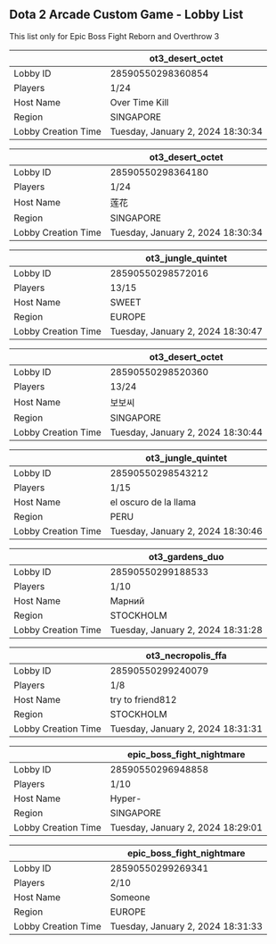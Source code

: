 ## Dota 2 Arcade Custom Game - Lobby List

This list only for Epic Boss Fight Reborn and Overthrow 3

|  | ot3_desert_octet |
| ------ | ------ |
| Lobby ID | 28590550298360854 |
| Players | 1/24 |
| Host Name | Over Time Kill |
| Region | SINGAPORE |
| Lobby Creation Time | Tuesday, January 2, 2024 18:30:34 |


|  | ot3_desert_octet |
| ------ | ------ |
| Lobby ID | 28590550298364180 |
| Players | 1/24 |
| Host Name | 莲花 |
| Region | SINGAPORE |
| Lobby Creation Time | Tuesday, January 2, 2024 18:30:34 |


|  | ot3_jungle_quintet |
| ------ | ------ |
| Lobby ID | 28590550298572016 |
| Players | 13/15 |
| Host Name | SWEET |
| Region | EUROPE |
| Lobby Creation Time | Tuesday, January 2, 2024 18:30:47 |


|  | ot3_desert_octet |
| ------ | ------ |
| Lobby ID | 28590550298520360 |
| Players | 13/24 |
| Host Name | 보보씨 |
| Region | SINGAPORE |
| Lobby Creation Time | Tuesday, January 2, 2024 18:30:44 |


|  | ot3_jungle_quintet |
| ------ | ------ |
| Lobby ID | 28590550298543212 |
| Players | 1/15 |
| Host Name | el oscuro de la llama |
| Region | PERU |
| Lobby Creation Time | Tuesday, January 2, 2024 18:30:46 |


|  | ot3_gardens_duo |
| ------ | ------ |
| Lobby ID | 28590550299188533 |
| Players | 1/10 |
| Host Name | Марний |
| Region | STOCKHOLM |
| Lobby Creation Time | Tuesday, January 2, 2024 18:31:28 |


|  | ot3_necropolis_ffa |
| ------ | ------ |
| Lobby ID | 28590550299240079 |
| Players | 1/8 |
| Host Name | try to friend812 |
| Region | STOCKHOLM |
| Lobby Creation Time | Tuesday, January 2, 2024 18:31:31 |


|  | epic_boss_fight_nightmare |
| ------ | ------ |
| Lobby ID | 28590550296948858 |
| Players | 1/10 |
| Host Name | Hyper- |
| Region | SINGAPORE |
| Lobby Creation Time | Tuesday, January 2, 2024 18:29:01 |


|  | epic_boss_fight_nightmare |
| ------ | ------ |
| Lobby ID | 28590550299269341 |
| Players | 2/10 |
| Host Name | Someone |
| Region | EUROPE |
| Lobby Creation Time | Tuesday, January 2, 2024 18:31:33 |


